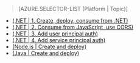 > [AZURE.SELECTOR-LIST (Platform | Topic)]
- [(.NET | 1. Create, deploy, consume from .NET)](app-service-api-dotnet-get-started.md)
- [(.NET | 2. Consume from JavaScript, use CORS)](app-service-api-cors-consume-javascript.md)
- [(.NET | 3. Add user principal auth)](app-service-api-dotnet-user-principal-auth.md)
- [(.NET | 4. Add service principal auth)](app-service-api-dotnet-service-principal-auth.md)
- [(Node.js | Create and deploy)](app-service-api-nodejs-api-app.md)
- [(Java | Create and deploy)](app-service-api-java-api-app.md)

<!---HONumber=AcomDC_1203_2015-->